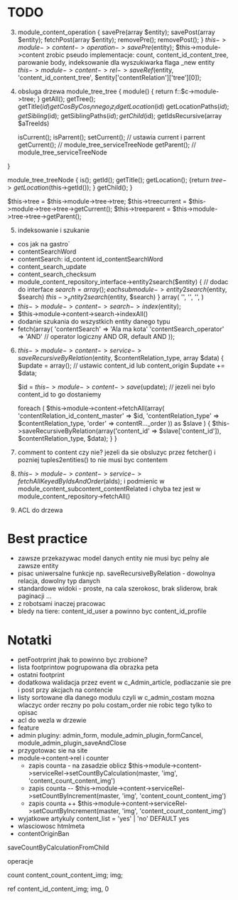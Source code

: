 TODO
====
 
3. module_content_operation
{
    savePre(array $entity);
    savePost(array $entity);
    fetchPost(array $entity);
    removePre();
    removePost();
}
$this->module->content->operation->savePre($entity);
$this->module->content
zrobic pseudo implementacje: count, content_id_content_tree, parowanie body, indeksowanie dla wyszukiwarka
flaga _new entity
$this->module->content->rel->saveRef($entity, 'content_id_content_tree', $entity['contentRelation']['tree'][0]);
 
4. obsluga drzewa module_tree_tree
{
    module() { return f::$c->module->tree; }
    getAll();
    getTree();
    getTitle($id)
    get{Cos}By{Cos_innego_iz_id}
    getLocation($id)
    getLocationPaths($id);
    getSibling($id);
    getSiblingPaths($id);
    getChild($id);
    getIdsRecursive(array $aTreeIds)
 
    isCurrent();
    isParrent();
    setCurrent(); // ustawia current i parrent
    getCurrent(); // module_tree_serviceTreeNode
    getParent();  // module_tree_serviceTreeNode
 
}

module_tree_treeNode
{
    is();
    getId();
    getTitle();
    getLocation(); {return $tree->getLocation($this->getId()); }
    getChild();
}
 
$this->tree        = $this->module->tree->tree;
$this->treecurrent = $this->module->tree->tree->getCurrent();
$this->treeparent  = $this->module->tree->tree->getParent();
 
5. indeksowanie i szukanie
- cos jak na gastro`
- contentSearchWord
- contentSearch: id_content id_contentSearchWord
- content_search_update
- content_search_checksum
- module_content_repository_interface->entity2search($entity) { // dodac do interface
    $search = array();
    each submodule ->entity2search($entity, $search)
    $this->_entity2search($entity, $search)
}
array(
    '',
    '',
    '',
)
- $this->module->content->search->index($entity);
- $this->module->content->search->indexAll()
- dodanie szukania do wszystkich entity danego typu
- fetch(array(
    'contentSearch'          => 'Ala ma kota'
    'contentSearch_operator' => 'AND' // operator logiczny AND OR, default AND
));
 
6. $this->module->content->service->saveRecursiveByRelation($entity, $contentRelation_type, array $data)
{
    $update = array(); // ustawic content_id lub content_origin
    $update += $data;
 
    $id = $this->module->content->save($update); // jezeli nei bylo content_id to go dostaniemy
 
    foreach (
        $this->module->content->fetchAll(array(
            'contentRelation_id_content_master' => $id,
            'contentRelation_type'              => $contentRelation_type,
            'order'                             => contentR..._order
        ))
        as $slave
    ) {
        $this->saveRecursiveByRelation(array('content_id' => $slave['content_id']), $contentRelation_type, $data);
    }
}
 
7. comment to content czy nie? jezeli da sie obsluzyc przez fetcher() i pozniej tuples2entities() to nie musi byc contentem
 
8. $this->module->content->service->fetchAllKeyedByIdsAndOrder($aIds); i podmienic w module_content_subcontent_contentRelated i chyba tez jest w module_content_repository->fetchAll()
 
9. ACL do drzewa

Best practice
=============
 
- zawsze przekazywac model danych entity nie musi byc pelny ale zawsze entity
- pisac uniwersalne funkcje np. saveRecursiveByRelation - dowolnya relacja, dowolny typ danych
- standardowe widoki - proste, na cala szerokosc, brak sliderow, brak paginacji ...
- z robotsami inaczej pracowac
- bledy na tiere: content_id_user a powinno byc content_id_profile
 
 
Notatki
=======
 
- petFootrprint jhak to powinno byc zrobione?
- lista footprintow pogrupowana dla obrazka peta
- ostatni footprint
- dodatkowa walidacja przez event w c_Admin_article, podlaczanie sie pre i post przy akcjach na contencie
- listy sortowane dla danego modulu czyli w c_admin_costam mozna wlaczyc order reczny po polu costam_order
  nie robic tego tylko to opisac
- acl do wezla w drzewie
- feature
- admin pluginy: admin_form, module_admin_plugin_formCancel, module_admin_plugin_saveAndClose
- przygotowac sie na site
- module->content->rel i counter
    - zapis counta - na zasadzie oblicz
      $this->module->content->serviceRel->setCountByCalculation(master, 'img', 'content_count_content_img')
    - zapis counta --
      $this->module->content->serviceRel->setCountByIncrement(master, 'img', 'content_count_content_img')
    - zapis counta ++
      $this->module->content->serviceRel->setCountByIncrement(master, 'img', 'content_count_content_img')
- wyjatkowe artykuly content_list = 'yes' | 'no' DEFAULT yes
- wlasciowosc htmlmeta
- contentOriginBan
 
saveCountByCalculationFromChild
 
operacje
 
count
content_count_content_img; img;
 
ref
content_id_content_img; img, 0